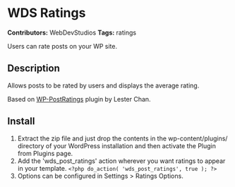 # WDS Ratings
**Contributors:** WebDevStudios
**Tags:** ratings  

Users can rate posts on your WP site.

## Description
Allows posts to be rated by users and displays the average rating.

Based on [WP-PostRatings](https://wordpress.org/plugins/wp-postratings/) plugin by Lester Chan.

## Install
1. Extract the zip file and just drop the contents in the wp-content/plugins/ directory of your WordPress installation and then activate the Plugin from Plugins page.
2. Add the 'wds_post_ratings' action wherever you want ratings to appear in your template.
	`<?php do_action( 'wds_post_ratings', true ); ?>`
3. Options can be configured in Settings > Ratings Options.
